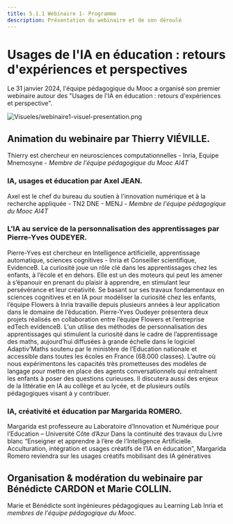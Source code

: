 ```yaml
---
title: 5.1.1 Webinaire 1- Programme
description: Présentation du webinaire et de son déroulé
---
```


# Usages de l'IA en éducation : retours d'expériences et perspectives

Le 31 janvier 2024, l'équipe pédagogique du Mooc a organisé son premier webinaire autour des 
"Usages de l'IA en éducation : retours d'expériences et perspective".

<td style="center; border: none; vertical-align: middle;"><img alt="Visueles/webinaire1-visuel-presentation.png"></td>

## Animation du webinaire par Thierry VIÉVILLE.
Thierry est chercheur en neurosciences computationnelles - Inria, Equipe Mnemosyne - *Membre de l'équipe pédagogique du Mooc AI4T*

### IA, usages et éducation par Axel JEAN.
Axel est le chef du bureau du soutien à l'innovation numérique et à la recherche appliquée - TN2 DNE - MENJ - *Membre de l'équipe pédagogique du Mooc AI4T*

### L’IA au service de la personnalisation des apprentissages par Pierre-Yves OUDEYER.
Pierre-Yves est chercheur en Intelligence artificielle, apprentissage automatique, sciences cognitives - Inria et Conseiller scientifique, EvidenceB.
La curiosité joue un rôle clé dans les apprentissages chez les enfants, à l’école et en dehors. Elle est un des moteurs qui peut les amener à s’épanouir en prenant du plaisir à apprendre, en stimulant leur persévérance et leur créativité. Se basant sur ses travaux fondamentaux en sciences cognitives et en IA pour modéliser la curiosité chez les enfants, l’équipe Flowers à Inria travaille depuis plusieurs années à leur application dans le domaine de l’éducation. Pierre-Yves Oudeyer présentera deux projets réalisés en collaboration entre l’équipe Flowers et l’entreprise edTech evidenceB. L’un utilise des méthodes de personnalisation des apprentissages qui stimulent la curiosité dans le cadre de l’apprentissage des maths, aujourd’hui diffusées à grande échelle dans le logiciel Adaptiv’Maths soutenu par le ministère de l’Education nationale et accessible dans toutes les écoles en France (68.000 classes). L’autre où nous expérimentons les capacités très prometteuses des modèles de langage pour mettre en place des agents conversationnels qui entraînent les enfants à poser des questions curieuses. Il discutera aussi des enjeux de la littératie en IA au collège et au lycée, et de plusieurs outils pédagogiques visant à y contribuer.  

### IA, créativité et éducation par Margarida ROMERO.
Margarida est professeure au Laboratoire d’Innovation et Numérique pour l’Education – Université Côte d’Azur
Dans la continuité des travaux du Livre blanc “Enseigner et apprendre à l’ère de l’Intelligence Artificielle. Acculturation, intégration et usages créatifs de l’IA en éducation”, Margarida Romero reviendra sur les usages créatifs mobilisant des IA génératives

## Organisation & modération du webinaire par Bénédicte CARDON et Marie COLLIN.
Marie et Bénédicte sont ingénieures pédagogiques au Learning Lab Inria et *membres de l'équipe pédagogique du Mooc*.